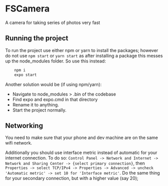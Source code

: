 # FSCamera

A camera for taking series of photos very fast

## Running the project
To run the project use either npm or yarn to install the packages; 
however do not use `npm start` or `yarn start` as after installing a package
this messes up the node_modules folder. So use this instead:
```bash
    npm i
    expo start
```

Another solution would be (if using npm/yarn):
- Navigate to node_modules > .bin of the codebase
- Find expo and expo.cmd in that directory
- Rename it to anything.
- Start the project normally.


## Networking
You need to make sure that your phone and dev machine are on the same wifi network.

Additionally you should use interface metric instead of automatic for your internet connection.
To do so:
`Control Panel -> Network and Internet -> Network and Sharing Center -> {select primary connection}`,
then
`Properties -> select TCP/IPv4 -> Properties -> Advanced -> uncheck 'Automatic metric' -> set 10 for 'Interface metric'`.
Do the same thing for your secondary connection, but with a higher value (say 20);
